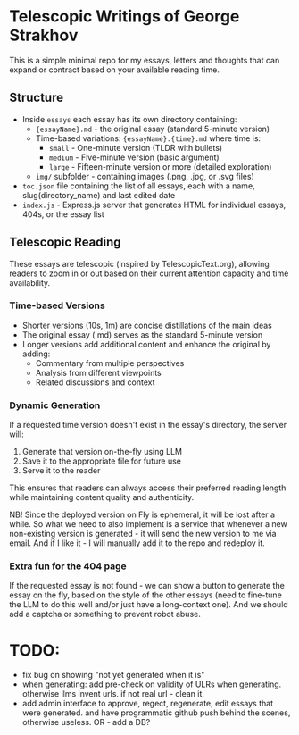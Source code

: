 # Telescopic Writings of George Strakhov

This is a simple minimal repo for my essays, letters and thoughts that can expand or contract based on your available reading time.

## Structure

- Inside `essays` each essay has its own directory containing:
  - `{essayName}.md` - the original essay (standard 5-minute version)
  - Time-based variations: `{essayName}.{time}.md` where time is:
    - `small` - One-minute version (TLDR with bullets)
    - `medium` - Five-minute version (basic argument)
    - `large` - Fifteen-minute version or more (detailed exploration)
  - `img/` subfolder - containing images (.png, .jpg, or .svg files)
- `toc.json` file containing the list of all essays, each with a name, slug(directory_name) and last edited date
- `index.js` - Express.js server that generates HTML for individual essays, 404s, or the essay list

## Telescopic Reading

These essays are telescopic (inspired by TelescopicText.org), allowing readers to zoom in or out based on their current attention capacity and time availability.

### Time-based Versions

- Shorter versions (10s, 1m) are concise distillations of the main ideas
- The original essay (.md) serves as the standard 5-minute version
- Longer versions add additional content and enhance the original by adding:
  - Commentary from multiple perspectives
  - Analysis from different viewpoints
  - Related discussions and context

### Dynamic Generation

If a requested time version doesn't exist in the essay's directory, the server will:
1. Generate that version on-the-fly using LLM
2. Save it to the appropriate file for future use
3. Serve it to the reader

This ensures that readers can always access their preferred reading length while maintaining content quality and authenticity.

NB! Since the deployed version on Fly is ephemeral, it will be lost after a while. So what we need to also implement is a service that whenever a new non-existing version is generated - it will send the new version to me via email. And if I like it - I will manually add it to the repo and redeploy it.

### Extra fun for the 404 page

If the requested essay is not found - we can show a button to generate the essay on the fly, based on the style of the other essays
(need to fine-tune the LLM to do this well and/or just have a long-context one).
And we should add a captcha or something to prevent robot abuse.

# TODO:

- fix bug on showing "not yet generated when it is"
- when generating: add pre-check on validity of ULRs when generating. otherwise llms invent urls. if not real url - clean it.
- add admin interface to approve, regect, regenerate, edit essays that were generated. and have programmatic github push behind the scenes, otherwise useless. OR - add a DB?
